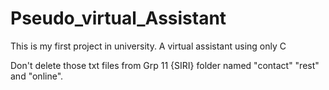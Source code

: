 # Pseudo_virtual_Assistant
This is my first project in university. A virtual assistant using only C

Don't delete those txt files from Grp 11 {SIRI} folder named "contact" "rest" and "online". 
